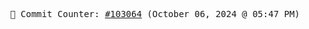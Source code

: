 <p align="center">
    <samp>
        📮 Commit Counter: <a href="https://github.com/Javascript-void0/Javascript-void0/commits/main">#103064</a> (October 06, 2024 @ 05:47 PM)
    </samp>
</p>